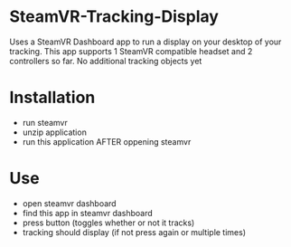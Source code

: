 # SteamVR-Tracking-Display
Uses a SteamVR Dashboard app to run a display on your desktop of your tracking. This app supports 1 SteamVR compatible headset and 2 controllers so far. No additional tracking objects yet

# Installation
 - run steamvr
 - unzip application
 - run this application AFTER oppening steamvr

# Use
 - open steamvr dashboard
 - find this app in steamvr dashboard
 - press button (toggles whether or not it tracks)
 - tracking should display (if not press again or multiple times)